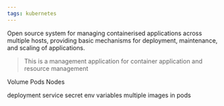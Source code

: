 ```yaml
---
tags: kubernetes
---
```

Open source system for managing containerised applications across multiple hosts, providing basic mechanisms for deployment, maintenance, and scaling of applications.

>This is a management application for container application and resource management

Volume
Pods
Nodes

deployment
service
secret
env variables
multiple images in pods
